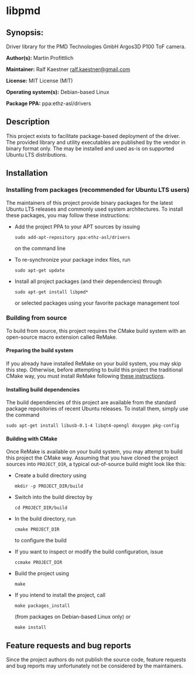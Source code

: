 # libpmd

## Synopsis:

Driver library for the PMD Technologies GmbH Argos3D P100 ToF camera.

**Author(s):** Martin Profittlich

**Maintainer:** Ralf Kaestner <ralf.kaestner@gmail.com>

**License:** MIT License (MIT)

**Operating system(s):** Debian-based Linux

**Package PPA:** ppa:ethz-asl/drivers

## Description

This project exists to facilitate package-based deployment of the driver.
The provided library and utility executables are published by the vendor
in binary format only. The may be installed and used as-is on supported
Ubuntu LTS distributions.

## Installation

### Installing from packages (recommended for Ubuntu LTS users)

The maintainers of this project provide binary packages for the latest
Ubuntu LTS releases and commonly used system architectures. To install
these packages, you may follow these instructions:

* Add the project PPA to your APT sources by issuing 

  ```
  sudo add-apt-repository ppa:ethz-asl/drivers
  ```

  on the command line

* To re-synchronize your package index files, run

  ```
  sudo apt-get update
  ```

* Install all project packages (and their dependencies) through

  ```
  sudo apt-get install libpmd*
  ```

  or selected packages using your favorite package management tool

### Building from source

To build from source, this project requires the CMake build system with an
open-source macro extension called ReMake.

#### Preparing the build system

If you already have installed ReMake on your build system, you may
skip this step. Otherwise, before attempting to build this project the
traditional CMake way, you must install ReMake following
[these instructions](https://github.com/kralf/remake).

#### Installing build dependencies

The build dependencies of this project are available from the standard
package repositories of recent Ubuntu releases. To install them, simply
use the command

```
sudo apt-get install libusb-0.1-4 libqt4-opengl doxygen pkg-config
```

#### Building with CMake

Once ReMake is available on your build system, you may attempt to build this
project the CMake way. Assuming that you have cloned the project sources into
`PROJECT_DIR`, a typical out-of-source build might look like this:

* Create a build directory using 

  ```
  mkdir -p PROJECT_DIR/build
  ```

* Switch into the build directoy by 

  ```
  cd PROJECT_DIR/build
  ```

* In the build directory, run 

  ```
  cmake PROJECT_DIR
  ```

  to configure the build

* If you want to inspect or modify the build configuration, issue 

  ```
  ccmake PROJECT_DIR
  ```

* Build the project using 

  ```
  make
  ```

* If you intend to install the project, call 

  ```
  make packages_install
  ```

  (from packages on Debian-based Linux only) or 

  ```
  make install
  ```

## Feature requests and bug reports

Since the project authors do not publish the source code, feature requests and
bug reports may unfortunately not be considered by the maintainers.
